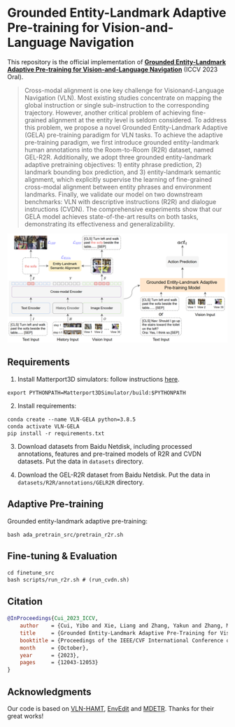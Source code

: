 # Grounded Entity-Landmark Adaptive Pre-training for Vision-and-Language Navigation
This repository is the official implementation of **[Grounded Entity-Landmark Adaptive Pre-training for Vision-and-Language Navigation](https://arxiv.org/abs/2308.12587)** (ICCV 2023 Oral).

>Cross-modal alignment is one key challenge for Visionand-Language Navigation (VLN). Most existing studies concentrate on mapping the global instruction or single sub-instruction to the corresponding trajectory. However, another critical problem of achieving fine-grained alignment at the entity level is seldom considered. To address this problem, we propose a novel Grounded Entity-Landmark Adaptive (GELA) pre-training paradigm for VLN tasks. To achieve the adaptive pre-training paradigm, we first introduce grounded entity-landmark human annotations into the Room-to-Room (R2R) dataset, named GEL-R2R. Additionally, we adopt three grounded entity-landmark adaptive pretraining objectives: 1) entity phrase prediction, 2) landmark bounding box prediction, and 3) entity-landmark semantic alignment, which explicitly supervise the learning of fine-grained cross-modal alignment between entity phrases and environment landmarks. Finally, we validate our model on two downstream benchmarks: VLN with descriptive instructions (R2R) and dialogue instructions (CVDN). The comprehensive experiments show that our GELA model achieves state-of-the-art results on both tasks, demonstrating its effectiveness and generalizability.

![framework](files/overview.png)

## Requirements

1. Install Matterport3D simulators: follow instructions [here](https://github.com/peteanderson80/Matterport3DSimulator).
```
export PYTHONPATH=Matterport3DSimulator/build:$PYTHONPATH
```

2. Install requirements:
```setup
conda create --name VLN-GELA python=3.8.5
conda activate VLN-GELA
pip install -r requirements.txt
```
3. Download datasets from Baidu Netdisk, including processed annotations, features and pre-trained models of R2R and CVDN datasets. Put the data in `datasets` directory.

4. Download the GEL-R2R dataset from Baidu Netdisk. Put the data in `datasets/R2R/annotations/GELR2R` directory.

## Adaptive Pre-training

Grounded entity-landmark adaptive pre-training:
```adaptive pre-train
bash ada_pretrain_src/pretrain_r2r.sh
```

## Fine-tuning & Evaluation

```finetune
cd finetune_src
bash scripts/run_r2r.sh # (run_cvdn.sh)
```

## Citation

```bibtex
@InProceedings{Cui_2023_ICCV,
    author    = {Cui, Yibo and Xie, Liang and Zhang, Yakun and Zhang, Meishan and Yan, Ye and Yin, Erwei},
    title     = {Grounded Entity-Landmark Adaptive Pre-Training for Vision-and-Language Navigation},
    booktitle = {Proceedings of the IEEE/CVF International Conference on Computer Vision (ICCV)},
    month     = {October},
    year      = {2023},
    pages     = {12043-12053}
}
  ```

## Acknowledgments
Our code is based on [VLN-HAMT](https://github.com/cshizhe/VLN-HAMT), [EnvEdit](https://github.com/jialuli-luka/EnvEdit) and [MDETR](https://github.com/ashkamath/mdetr). Thanks for their great works!
